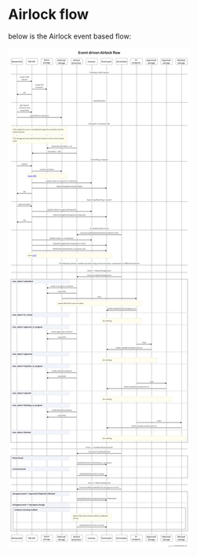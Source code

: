 # Airlock flow

below is the Airlock event based flow:

[![Airlock flow](../assets/airlock-swimlanes.png)](../assets/airlock-swimlanes.png)
